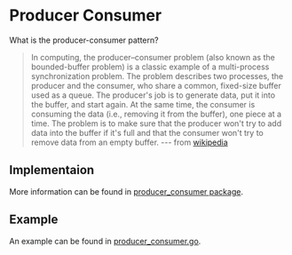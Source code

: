 # Producer Consumer

What is the producer-consumer pattern?
> In computing, the producer–consumer problem (also known as the bounded-buffer problem) is a classic example of a multi-process synchronization problem. The problem describes two processes, the producer and the consumer, who share a common, fixed-size buffer used as a queue. The producer's job is to generate data, put it into the buffer, and start again. At the same time, the consumer is consuming the data (i.e., removing it from the buffer), one piece at a time. The problem is to make sure that the producer won't try to add data into the buffer if it's full and that the consumer won't try to remove data from an empty buffer. --- from [wikipedia](https://en.wikipedia.org/wiki/Producer%E2%80%93consumer_problem)

## Implementaion

More information can be found in [producer_consumer package](producer_consumer).

## Example

An example can be found in [producer_consumer.go](producer_consumer.go).
